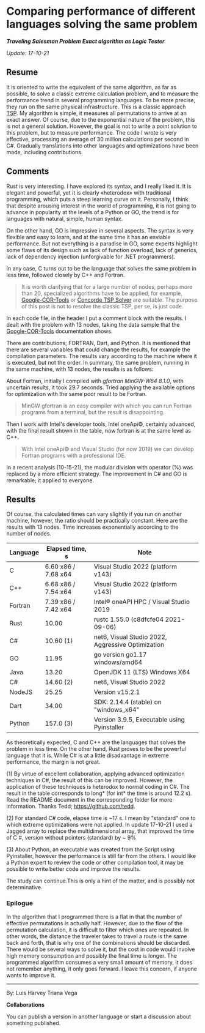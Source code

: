 # Comparing performance of different languages solving the same problem

***Traveling Salesman Problem Exact algorithm as Logic Tester***

*Update: 17-10-21*

## Resume

It is oriented to write the equivalent of the same algorithm, as far as possible, to solve a classic extreme calculation problem, and to measure the performance trend in several programming languages. To be more precise, they run on the same physical infrastructure. This is a classic approach [TSP](https://en.wikipedia.org/wiki/Travelling_salesman_problem). My algorithm is simple, it measures all permutations to arrive at an exact answer. Of course, due to the exponential nature of the problem, this is not a general solution. However, the goal is not to write a point solution to this problem, but to measure performance. The code I wrote is very effective, processing an average of 30 million calculations per second in C#. Gradually translations into other languages and optimizations have been made, including contributions.

## Comments

Rust is very interesting. I have explored its syntax, and I really liked it. It is elegant and powerful, yet it is clearly «heterodox» with traditional programming, which puts a steep learning curve on it. Personally, I think that despite arousing interest in the world of programming, it is not going to advance in popularity at the levels of a Python or GO, the trend is for languages with natural, simple, human syntax.

On the other hand, GO is impressive in several aspects. The syntax is very flexible and easy to learn, and at the same time it has an enviable performance. But not everything is a paradise in GO, some experts highlight some flaws of its design such as lack of function overload, lack of generics, lack of dependency injection (unforgivable for .NET programmers).

In any case, C turns out to be the language that solves the same problem in less time, followed closely by C++ and Fortran. 

> It is worth clarifying that for a large number of nodes, perhaps more than 20, specialized algorithms have to be applied, for example, [Google-COR-Tools](https://developers.google.com/optimization/routing/tsp) or [Concorde TSP Solver](https://www.math.uwaterloo.ca/tsp/concorde.html) are suitable. The purpose of this post is not to resolve the classic TSP, per se, is just code.

In each code file, in the header I put a comment block with the results. I dealt with the problem with 13 nodes, taking the data sample that the [Google-COR-Tools](https://developers.google.com/optimization/routing/tsp) documentation shows.

There are contributions; FORTRAN, Dart, and Python. It is mentioned that there are several variables that could change the results, for example the compilation parameters. The results vary according to the machine where it is executed, but not the order. In summary, the same problem, running in the same machine, with 13 nodes, the results is as follows:

About Fortran, initially I compiled with *gfortran MinGW-W64 8.1.0*, with uncertain results, it took 29.7 seconds. Tried applying the available options for optimization with the same poor result to be Fortran.

> MinGW gfortran is an easy compiler with which you can run Fortran programs from a terminal, but the result is disappointing.

Then I work with Intel's developer tools, Intel oneApi©, certainly advanced, with the final result shown in the table, now fortran is at the same level as C++.

> With Intel oneApi© and Visual Studio (for now 2019) we can develop Fortran programs with a professional IDE.

In a recent analysis (10-15-21), the modular division with operator (%) was replaced by a more efficient strategy. The improvement in C# and GO is remarkable; it applied to everyone.

## Results

Of course, the calculated times can vary slightly if you run on another machine, however, the ratio should be practically constant. Here are the results with 13 nodes. Time increases exponentially according to the number of nodes.

| Language     | Elapsed time, s     | Note                                                |
| ------------ | ------------------- | --------------------------------------------------- |
| C            | 6.60 x86 / 7.68 x64 | Visual Studio 2022 (platform v143)                  | 
| C++          | 6.68 x86 / 7.54 x64 | Visual Studio 2022 (platform v143)                  |
| Fortran      | 7.39 x86 / 7.42 x64 | Intel® oneAPI HPC / Visual Studio 2019              |
| Rust         | 10.00               | rustc 1.55.0 (c8dfcfe04 2021-09-06)                 |
| C#           | 10.60 (1)           | net6, Visual Studio 2022, Aggressive Optimization   |
| GO           | 11.95               | go version go1.17 windows/amd64                     |
| Java         | 13.20               | OpenJDK 11 (LTS) Windows X64                        |
| C#           | 14.60 (2)           | net6, Visual Studio 2022                            |
| NodeJS       | 25.25               | Version v15.2.1                                     |
| Dart         | 34.00               | SDK: 2.14.4 (stable) on "windows_x64"               |
| Python       | 157.0 (3)           | Version 3.9.5, Executable using Pyinstaller         |

As theoretically expected, C and C++ are the languages that solves the problem in less time. On the other hand, Rust proves to be the powerful language that it is. While C# is at a little disadvantage in extreme performance, the margin is not great.  

(1) By virtue of excellent collaboration, applying advanced optimization techniques in C#, the result of this can be improved. However, the application of these techniques is heterodox to normal coding in C#. The result in the table corresponds to long* (for int* the time is around 12.2 s). Read the README document in the corresponding folder for more information. Thanks Tedd; https://github.com/tedd. 

(2) For standard C# code, elapse time is ~17 s. I mean by "standard" one to which extreme optimizations were not applied. In update 17-10-21 I used a Jagged array to replace the multidimensional array, that improved the time of C #, version without pointers (standard) by ~ 9%

(3) About Python, an executable was created from the Script using Pyinstaller, however the performance is still far from the others. I would like a Python expert to review the code or other compilation tool, it may be possible to write better code and improve the results.

The study can continue.This is only a hint of the matter, and is possibly not determinative.

### Epilogue

In the algorithm that I programmed there is a flat in that the number of effective permutations is actually half. However, due to the flow of the permutation calculation, it is difficult to filter which ones are repeated. In other words, the distance the traveler takes to travel a route is the same back and forth, that is why one of the combinations should be discarded. There would be several ways to solve it, but the cost in code would involve high memory consumption and possibly the final time is longer. The programmed algorithm consumes a very small amount of memory, it does not remember anything, it only goes forward. I leave this concern, if anyone wants to improve it.

---

By: Luis Harvey Triana Vega

**Collaborations**

You can publish a version in another language or start a discussion about something published. 
